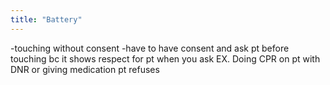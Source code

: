 ```yaml
---
title: "Battery"
---
```

-touching without consent
-have to have consent and ask pt before touching bc it shows respect for pt when you ask
EX. Doing CPR on pt with DNR or giving medication pt refuses

